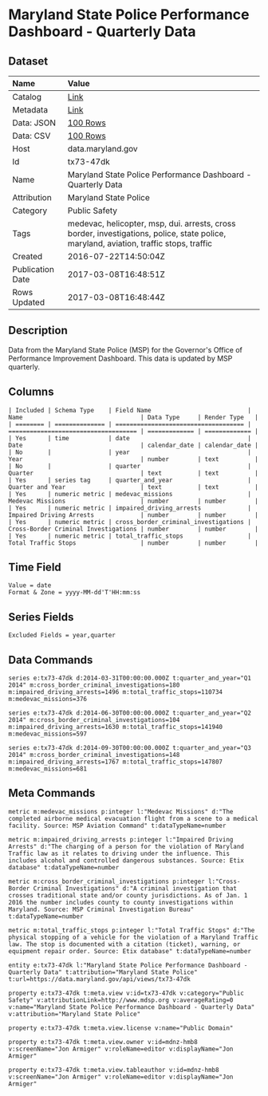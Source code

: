 # Maryland State Police Performance Dashboard - Quarterly Data

## Dataset

| Name | Value |
| :--- | :---- |
| Catalog | [Link](https://catalog.data.gov/dataset/maryland-state-police-performance-dashboard-quarterly-data) |
| Metadata | [Link](https://data.maryland.gov/api/views/tx73-47dk) |
| Data: JSON | [100 Rows](https://data.maryland.gov/api/views/tx73-47dk/rows.json?max_rows=100) |
| Data: CSV | [100 Rows](https://data.maryland.gov/api/views/tx73-47dk/rows.csv?max_rows=100) |
| Host | data.maryland.gov |
| Id | tx73-47dk |
| Name | Maryland State Police Performance Dashboard - Quarterly Data |
| Attribution | Maryland State Police |
| Category | Public Safety |
| Tags | medevac, helicopter, msp, dui. arrests, cross border, investigations, police, state police, maryland, aviation, traffic stops, traffic |
| Created | 2016-07-22T14:50:04Z |
| Publication Date | 2017-03-08T16:48:51Z |
| Rows Updated | 2017-03-08T16:48:44Z |

## Description

Data from the Maryland State Police (MSP) for the Governor's Office of Performance Improvement Dashboard. This data is updated by MSP quarterly.

## Columns

```ls
| Included | Schema Type    | Field Name                           | Name                                 | Data Type     | Render Type   |
| ======== | ============== | ==================================== | ==================================== | ============= | ============= |
| Yes      | time           | date                                 | Date                                 | calendar_date | calendar_date |
| No       |                | year                                 | Year                                 | number        | text          |
| No       |                | quarter                              | Quarter                              | text          | text          |
| Yes      | series tag     | quarter_and_year                     | Quarter and Year                     | text          | text          |
| Yes      | numeric metric | medevac_missions                     | Medevac Missions                     | number        | number        |
| Yes      | numeric metric | impaired_driving_arrests             | Impaired Driving Arrests             | number        | number        |
| Yes      | numeric metric | cross_border_criminal_investigations | Cross-Border Criminal Investigations | number        | number        |
| Yes      | numeric metric | total_traffic_stops                  | Total Traffic Stops                  | number        | number        |
```

## Time Field

```ls
Value = date
Format & Zone = yyyy-MM-dd'T'HH:mm:ss
```

## Series Fields

```ls
Excluded Fields = year,quarter
```

## Data Commands

```ls
series e:tx73-47dk d:2014-03-31T00:00:00.000Z t:quarter_and_year="Q1 2014" m:cross_border_criminal_investigations=180 m:impaired_driving_arrests=1496 m:total_traffic_stops=110734 m:medevac_missions=376

series e:tx73-47dk d:2014-06-30T00:00:00.000Z t:quarter_and_year="Q2 2014" m:cross_border_criminal_investigations=104 m:impaired_driving_arrests=1630 m:total_traffic_stops=141940 m:medevac_missions=597

series e:tx73-47dk d:2014-09-30T00:00:00.000Z t:quarter_and_year="Q3 2014" m:cross_border_criminal_investigations=148 m:impaired_driving_arrests=1767 m:total_traffic_stops=147807 m:medevac_missions=681
```

## Meta Commands

```ls
metric m:medevac_missions p:integer l:"Medevac Missions" d:"The completed airborne medical evacuation flight from a scene to a medical facility. Source: MSP Aviation Command" t:dataTypeName=number

metric m:impaired_driving_arrests p:integer l:"Impaired Driving Arrests" d:"The charging of a person for the violation of Maryland Traffic law as it relates to driving under the influence. This includes alcohol and controlled dangerous substances. Source: Etix database" t:dataTypeName=number

metric m:cross_border_criminal_investigations p:integer l:"Cross-Border Criminal Investigations" d:"A criminal investigation that crosses traditional state and/or county jurisdictions. As of Jan. 1 2016 the number includes county to county investigations within Maryland. Source: MSP Criminal Investigation Bureau" t:dataTypeName=number

metric m:total_traffic_stops p:integer l:"Total Traffic Stops" d:"The physical stopping of a vehicle for the violation of a Maryland Traffic law. The stop is documented with a citation (ticket), warning, or equipment repair order. Source: Etix database" t:dataTypeName=number

entity e:tx73-47dk l:"Maryland State Police Performance Dashboard - Quarterly Data" t:attribution="Maryland State Police" t:url=https://data.maryland.gov/api/views/tx73-47dk

property e:tx73-47dk t:meta.view v:id=tx73-47dk v:category="Public Safety" v:attributionLink=http://www.mdsp.org v:averageRating=0 v:name="Maryland State Police Performance Dashboard - Quarterly Data" v:attribution="Maryland State Police"

property e:tx73-47dk t:meta.view.license v:name="Public Domain"

property e:tx73-47dk t:meta.view.owner v:id=mdnz-hmb8 v:screenName="Jon Armiger" v:roleName=editor v:displayName="Jon Armiger"

property e:tx73-47dk t:meta.view.tableauthor v:id=mdnz-hmb8 v:screenName="Jon Armiger" v:roleName=editor v:displayName="Jon Armiger"
```